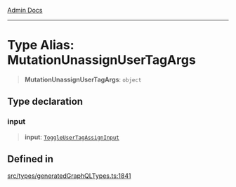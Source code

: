 [Admin Docs](/)

***

# Type Alias: MutationUnassignUserTagArgs

> **MutationUnassignUserTagArgs**: `object`

## Type declaration

### input

> **input**: [`ToggleUserTagAssignInput`](ToggleUserTagAssignInput.md)

## Defined in

[src/types/generatedGraphQLTypes.ts:1841](https://github.com/Suyash878/talawa-api/blob/cfd688207611ba245c99edd8dbaccb2cdbf6a043/src/types/generatedGraphQLTypes.ts#L1841)
